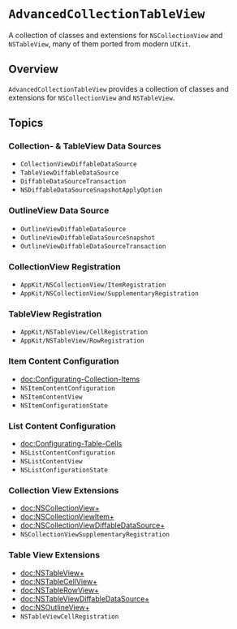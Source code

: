 # ``AdvancedCollectionTableView``

A collection of classes and extensions for `NSCollectionView` and `NSTableView`, many of them ported from modern `UIKit`.

## Overview

`AdvancedCollectionTableView` provides a collection of classes and extensions for `NSCollectionView` and `NSTableView`.

## Topics

### Collection- & TableView Data Sources

- ``CollectionViewDiffableDataSource``
- ``TableViewDiffableDataSource``
- ``DiffableDataSourceTransaction``
- ``NSDiffableDataSourceSnapshotApplyOption``

### OutlineView Data Source

- ``OutlineViewDiffableDataSource``
- ``OutlineViewDiffableDataSourceSnapshot``
- ``OutlineViewDiffableDataSourceTransaction``

### CollectionView Registration

- ``AppKit/NSCollectionView/ItemRegistration``
- ``AppKit/NSCollectionView/SupplementaryRegistration``

### TableView Registration

- ``AppKit/NSTableView/CellRegistration``
- ``AppKit/NSTableView/RowRegistration``

### Item Content Configuration

- <doc:Configurating-Collection-Items>
- ``NSItemContentConfiguration``
- ``NSItemContentView``
- ``NSItemConfigurationState``

### List Content Configuration

- <doc:Configurating-Table-Cells>
- ``NSListContentConfiguration``
- ``NSListContentView``
- ``NSListConfigurationState``

### Collection View Extensions

- <doc:NSCollectionView+>
- <doc:NSCollectionViewItem+>
- <doc:NSCollectionViewDiffableDataSource+>
- ``NSCollectionViewSupplementaryRegistration``

### Table View Extensions

- <doc:NSTableView+>
- <doc:NSTableCellView+>
- <doc:NSTableRowView+>
- <doc:NSTableViewDiffableDataSource+>
- <doc:NSOutlineView+>
- ``NSTableViewCellRegistration``

